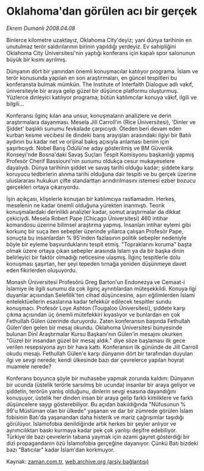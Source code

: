 # Oklahoma'dan görülen acı bir gerçek

*Ekrem Dumanlı 2008.04.08*

<tr><td class="metin" colspan="2" style="padding-top: 20px; padding-left: 5px; padding-right: 10px;">Binlerce kilometre uzaktayız, Oklahoma City'deyiz; yani dünya tarihinin en unutulmaz terör saldırılarının birinin yapıldığı yerdeyiz. Ev sahipliğini Oklahoma City Üniversitesi'nin yaptığı konferans için kapalı spor salonunun büyük bir kısmı ayrılmış.</td></tr><tr><td class="metin" colspan="2" style="padding-top: 20px; padding-left: 5px; padding-right: 10px;"><p>Dünyanın dört bir yanından önemli konuşmacılar katılıyor programa. İslam ve terör konusunda yapılan en son araştırmaları, en güncel tespitleri bu konferansta bulmak mümkün. The Institute of Interfaith Dialogue adlı vakıf, üniversiteyle bir araya gelip güzel bir düşünce platformu oluşturmuş. Yüzlerce dinleyici katılıyor programa; bütün katılımcılar konuya vâkıf, ilgili ve bilgili...
<p> Konferansı ilginç kılan ana unsur, konuşmaların analizlere ve derin araştırmalara dayanması. Mesela Jill Carroll'ın (Rice Üniversitesi), 'Dinler ve Şiddet' başlıklı sunumu fevkalade çarpıcıydı. Öteden beri devam eden kurban kesme vecibesi ile dindeki barış arayışları arasındaki ilgiyi bir Batılı aydının bu kadar net ve orijinal bakış açısıyla anlaması benim için şaşırtıcıydı. Nobel Barış Ödülü'ne aday gösterilmiş ve BM Güvenlik Konseyi'nde Bosna'daki Savaş Suçları Tespit Komisyonu başkanlığı yapmış Profesör Cherif Bassiouni'nin sunumu oldukça cesur mukayeselere dayalıydı. Dünya tarihinin şiddet ve savaş tarihi olduğu kadar; şiddete karşı koruyucu tedbirlerin alınma tarihi olduğuna dair tespiti ve bu gerçek üzerine uluslararası hukukun çifte standarttan arındırılmasını istemesi ezber bozucu gerçekleri ortaya çıkarıyordu. 
<p> İşin açıkçası, klişelerle konuşan bir katılımcıya rastlamadım. Herkes, meselenin ne kadar önemli olduğuna yürekten inanmıştı. Teorik konuşmalardaki derinlikli analizler kadar, somut araştırmalar da dikkat çekiciydi. Mesela Robert Pape (Chicago Üniversitesi) 460 intihar komandosu üzerine bilimsel araştırma yapmış. İnsanları intihar eylemi gibi korkunç bir suça iten sebepler üzerinde yıllarca çalışan Profesör Pape, sonuçta bu insanlardan % 95'inden fazlasının politik sebepler nedeniyle böyle bir eyleme başvurduklarını tespit etmiş. "Topraklarını koruma" başta olmak üzere ortaya çıkan sebepler arasında İslam ya da bir başka dinin belirleyici bir faktör olmadığı neticesine ulaşmış. İlginç tespitlerle dolu konuşması şaşırtan, her şeyi tepeden tırnağa yeniden düşünmeye davet eden fikirlerden oluşuyordu. 
<p> Monash Üniversitesi Profesörü Greg Barton'un Endonezya ve Cemaat-i İslamiye ile ilgili sunumu da çok ilginç ayrıntılardan müteşekkildi. Konuya ilgi duyanlar açısından Selefilik'ten cihad düşüncesine, aşırı eğilimlerden İslami entelektüellerin esaslarına kadar tefekkür edilecek tespitler sundu konuşmacı. Profesör Loye Ashton (Tougaloo Üniversitesi), şiddete karşı çıkma açısından üç önemli mütefekkiri kıyaslıyor ve bunlardan en çok Fethullah Gülen üzerinde duruyordu. Zaten konferansın başında Fethullah Gülen'den gelen bir mesaj okundu. Oklahoma Üniversitesi bünyesinde bulunan Dinî Araştırmalar Kursu Başkanı'nın Gülen'in mesajını okurken "Güzel bir insandan güzel bir mesaj aldık." diye söze başlaması ilk gece verilen resepsiyona ayrı bir hava kattı. Konferansın ilk gününde de Jill Carroll okudu mesajı. Fethullah Gülen'e karşı dünyanın dört bir tarafından duyulan ilgi ve sevgi nerede; kendi ülkesinde bazı dar çevrelerce yapılan hoyrat muamele nerede? 
<p> Konferans boyunca şöyle bir muhasebe yapmak zorunda kaldım: Dünyanın bir ucunda (üstelik terörle sarsılmış bir ucunda) insanlar bir araya geliyor ve şiddetin, terörün yanlış olduğunu, dinlerin sevgi esasına dayandığını konuşuyor, üstelik her dinden insan bir araya gelip farklı kimliklere ve farklı düşüncelere saygı gösterebiliyor. Bu açıdan bakıldığında "Nüfusunun % 99'u Müslüman olan bir ülkede" yaşanan ve dar bir zümrede görülen İslam fobisinin Batı'da yaşanandan daha histerik ve mariz çağrışımlar taşıdığı görülüyor. İslamofobia denildiğinde artık herkes bir şeyler anlıyor ve ayrımcılıktan baskı kurmaya kadar pek çok yanlışı deşifre edebiliyor. Türkiye'de bazı çevrelerin tabana yaymak için azami gayret gösterdiği bir dizi propagandanın özü İslamofobia gerçeğine dayanıyor. Çünkü Batı bizdeki bazı "Batıcılar" kadar İslam'dan korkmuyor. <br/></p></p></p></p></p></td></tr>

Kaynak: [zaman.com.tr](http://zaman.com.tr/yazar.do?yazino=674754), [web.archive.org (arşiv bağlantısı)](http://web.archive.org/web/20080611070025/http://zaman.com.tr:80/yazar.do?yazino=674754)

